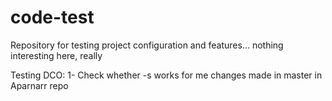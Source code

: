 # code-test
Repository for testing project configuration and features... nothing interesting here, really

Testing DCO:
1- Check whether -s works for me
changes made in master in Aparnarr repo
